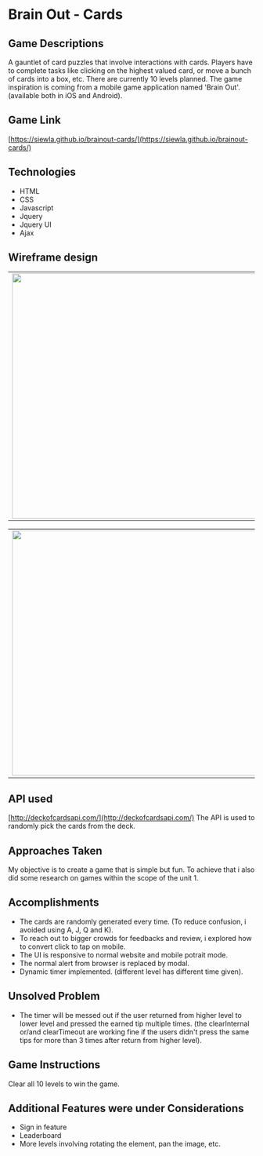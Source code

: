 # Brain Out - Cards
 
## Game Descriptions
A gauntlet of card puzzles that involve interactions with cards. Players have to complete tasks like clicking on the highest valued card, or move a bunch of cards into a box, etc. There are currently 10 levels planned. The game inspiration is coming from a mobile game application named 'Brain Out'. (available both in iOS and Android). 

## Game Link
[https://siewla.github.io/brainout-cards/](https://siewla.github.io/brainout-cards/)

## Technologies
* HTML
* CSS
* Javascript
* Jquery 
* Jquery UI
* Ajax

## Wireframe design
<table><tr><td>
 <img src="https://github.com/siewla/brainout-cards/blob/master/img/wireframe5.png" width="500px"/>
</td></tr></table>
<table><tr><td>
 <img src="https://github.com/siewla/brainout-cards/blob/master/img/wireframe6.png" width="500px"/>
</td></tr></table>

## API used
[http://deckofcardsapi.com/](http://deckofcardsapi.com/)
The API is used to randomly pick the cards from the deck. 

## Approaches Taken
My objective is to create a game that is simple but fun. To achieve that i also did some research on games within the scope of the unit 1. 

## Accomplishments  
* The cards are randomly generated every time. 
(To reduce confusion, i avoided using A, J, Q and K). 
* To reach out to bigger crowds for feedbacks and review, i explored how to convert click to tap on mobile.
* The UI is responsive to normal website and mobile potrait mode. 
* The normal alert from browser is replaced by modal. 
* Dynamic timer implemented. (different level has different time given).

## Unsolved Problem
* The timer will be messed out if the user returned from higher level to lower level and pressed the earned tip multiple times. (the clearInternal or/and clearTimeout are working fine if the users didn't press the same tips for more than 3 times after return from higher level). 

## Game Instructions
Clear all 10 levels to win the game. 

## Additional Features were under Considerations
- Sign in feature
- Leaderboard
- More levels involving rotating the element, pan the image, etc. 

